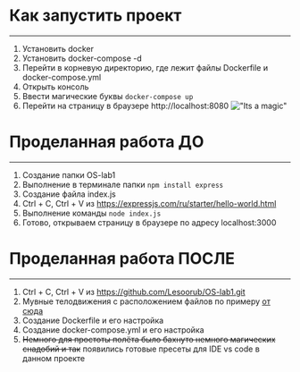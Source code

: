 # Как запустить проект
---------------------
1. Установить docker
2. Установить docker-compose -d
3. Перейти в корневую директорию, где лежит файлы Dockerfile и docker-compose.yml
4. Открыть консоль
5. Ввести магические буквы `docker-compose up`
6. Перейти на страницу в браузере http://localhost:8080
!["Its a magic"](https://static.tildacdn.com/tild3633-6633-4637-b038-643034363038/image1.png "Its a magic")
# Проделанная работа ДО
---------------------
1. Создание папки OS-lab1
2. Выполнение в терминале папки `npm install express`
3. Создание файла index.js
4. Ctrl + C, Ctrl + V из https://expressjs.com/ru/starter/hello-world.html
5. Выполнение команды `node index.js`
6. Готово, открываем страницу в браузере по адресу localhost:3000
# Проделанная работа ПОСЛЕ
---------------------
1. Ctrl + C, Ctrl + V из https://github.com/Lesoorub/OS-lab1.git
2. Мувные телодвижения с расположением файлов по примеру [от сюда](https://nodejsdev.ru/doc/app-structure/)
3. Создание Dockerfile и его настройка
4. Создание docker-compose.yml и его настройка
5. ~~Немного для простоты полёта было бахнуто немного магических снадобий и так~~ появились готовые пресеты для IDE vs code в данном проекте
